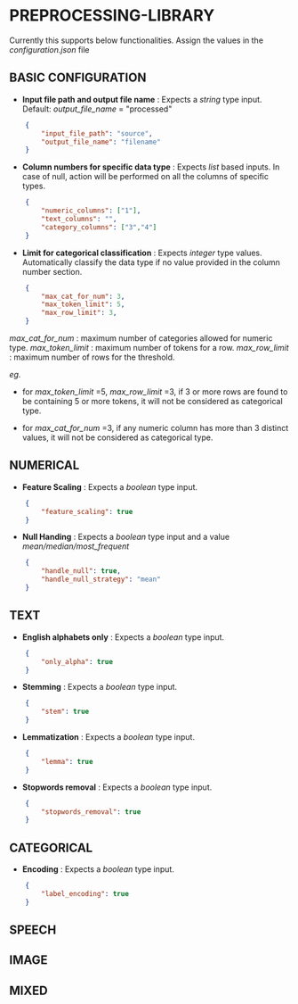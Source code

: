 # PREPROCESSING-LIBRARY
Currently this supports below functionalities. Assign the values in the *configuration.json* file

## BASIC CONFIGURATION

- **Input file path and output file name** : 
Expects a *string* type input.
Default:
    *output_file_name* = "processed"
```json
    {
        "input_file_path": "source",
        "output_file_name": "filename"
    }
```
- **Column numbers for specific data type** : 
Expects *list* based inputs. In case of null, action will be performed on all the columns of specific types.
```json
    {
        "numeric_columns": ["1"],
        "text_columns": "",
        "category_columns": ["3","4"] 
    }
```

- **Limit for categorical classification** : 
Expects *integer* type values. Automatically classify the data type if no value provided in the column number section. 
```json
    {
        "max_cat_for_num": 3,
        "max_token_limit": 5,
        "max_row_limit": 3, 
    }
```
*max_cat_for_num* : maximum number of categories allowed for numeric type.
*max_token_limit* : maximum number of tokens for a row.
*max_row_limit* : maximum number of rows for the threshold.

*eg.* 
- for *max_token_limit* =5, *max_row_limit* =3, if 3 or more rows are found to be containing 5 or more tokens, it will not be considered as categorical type.

- for *max_cat_for_num* =3, if any numeric column has more than 3 distinct values, it will not be considered as categorical type.


## NUMERICAL
- **Feature Scaling** : 
Expects a *boolean* type input.
```json
    {
        "feature_scaling": true
    }
```
- **Null Handing** :
Expects a *boolean* type input and a value *mean/median/most_frequent*
```json
    {
        "handle_null": true,
        "handle_null_strategy": "mean"
    }
```

## TEXT
- **English alphabets only** : 
Expects a *boolean* type input.
```json
    {
        "only_alpha": true
    }
```
- **Stemming** :
Expects a *boolean* type input.
```json
    {
        "stem": true
    }
```

- **Lemmatization** :
Expects a *boolean* type input.
```json
    {
        "lemma": true
    }
```

- **Stopwords removal** :
Expects a *boolean* type input.
```json
    {
        "stopwords_removal": true
    }
```

 
## CATEGORICAL
- **Encoding** :
Expects a *boolean* type input.
```json
    {
        "label_encoding": true
    }
```

## SPEECH
## IMAGE
## MIXED